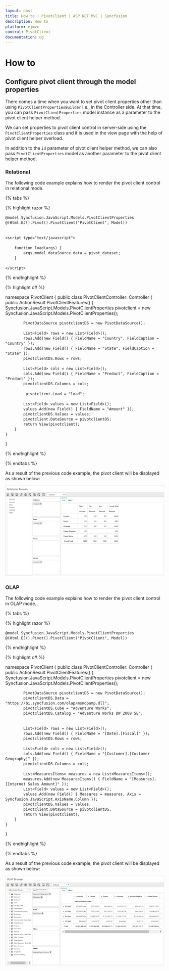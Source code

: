 ```yaml
---
layout: post
title: How to | PivotClient | ASP.NET MVC | Syncfusion
description: How to
platform: ejmvc
control: PivotClient
documentation: ug
---
```

# How to

## Configure pivot client through the model properties

There comes a time when you want to set pivot client properties other than using `PivotClientPropertiesBuilder` i.e., in the Controller side. At that time, you can pass `PivotClientProperties` model instance as a parameter to the pivot client helper method.

We can set properties to pivot client control in server-side using the `PivotClientProperties` class and it is used in the view page with the help of pivot client helper overload.

In addition to the `id` parameter of pivot client helper method, we can also pass `PivotClientProperties` model as another parameter to the pivot client helper method.

### Relational

The following code example explains how to render the pivot client control in relational mode.

{% tabs %}

{% highlight razor %}

    @model Syncfusion.JavaScript.Models.PivotClientProperties
    @(Html.EJ().Pivot().PivotClient("PivotClient", Model))


    <script type="text/javascript">

        function load(args) {
            args.model.dataSource.data = pivot_dataset;
        }

    </script>

{% endhighlight  %}

{% highlight c# %}

namespace PivotClient
{
    public class PivotClientController: Controller
    {
        public ActionResult PivotClientFeatures()
        {
            Syncfusion.JavaScript.Models.PivotClientProperties pivotclient = new Syncfusion.JavaScript.Models.PivotClientProperties();

            PivotDataSource pivotclientDS = new PivotDataSource();

            List<Field> rows = new List<Field>();
            rows.Add(new Field() { FieldName = "Country", FieldCaption = "Country" });
            rows.Add(new Field() { FieldName = "State", FieldCaption = "State" });
            pivotclientDS.Rows = rows;

            List<Field> cols = new List<Field>();
            cols.Add(new Field() { FieldName = "Product", FieldCaption = "Product" });
            pivotclientDS.Columns = cols;

             pivotclient.Load = "load";

            List<Field> values = new List<Field>();
            values.Add(new Field() { FieldName = "Amount" });
            pivotclientDS.Values = values;
            pivotclient.DataSource = pivotclientDS;
            return View(pivotclient);
        }
    }
}

{% endhighlight  %}

{% endtabs %}

As a result of the previous code example, the pivot client will be displayed as shown below:

![purejs](How_To_images/purejs.png)

### OLAP

The following code example explains how to render the pivot client control in OLAP mode.

{% tabs %}

{% highlight razor %}

    @model Syncfusion.JavaScript.Models.PivotClientProperties
    @(Html.EJ().Pivot().PivotClient("PivotClient", Model))

{% endhighlight  %}

{% highlight c# %}

namespace PivotClient
{
    public class PivotClientController: Controller
    {
        public ActionResult PivotClientFeatures()
        {
            Syncfusion.JavaScript.Models.PivotClientProperties pivotclient = new Syncfusion.JavaScript.Models.PivotClientProperties();

            PivotDataSource pivotclientDS = new PivotDataSource();
            pivotclientDS.Data = "https://bi.syncfusion.com/olap/msmdpump.dll";
            pivotclientDS.Cube = "Adventure Works";
            pivotclientDS.Catalog = "Adventure Works DW 2008 SE";


            List<Field> rows = new List<Field>();
            rows.Add(new Field() { FieldName = "[Date].[Fiscal]" });
            pivotclientDS.Rows = rows;

            List<Field> cols = new List<Field>();
            cols.Add(new Field() { FieldName = "[Customer].[Customer Geography]" });
            pivotclientDS.Columns = cols;

            List<MeasuresItems> measures = new List<MeasuresItems>();
            measures.Add(new MeasuresItems() { FieldName = "[Measures].[Internet Sales Amount]" });
            List<Field> values = new List<Field>();
            values.Add(new Field() { Measures = measures, Axis = Syncfusion.JavaScript.AxisName.Column });
            pivotclientDS.Values = values;
            pivotclient.DataSource = pivotclientDS;
            return View(pivotclient);
        }
    }
}

{% endhighlight  %}

{% endtabs %}

As a result of the previous code example, the pivot client will be displayed as shown below:

![OlapClientside](How_To_images/OlapClientside.png)